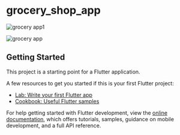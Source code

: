 # grocery_shop_app

![grocery app1](https://github.com/user-attachments/assets/ef8a8f7e-5b4b-40a4-b8d2-44135ebc9c76)

![grocery app](https://github.com/user-attachments/assets/56c93816-9280-4509-b08a-36b9e05b56e9)



## Getting Started

This project is a starting point for a Flutter application.

A few resources to get you started if this is your first Flutter project:

- [Lab: Write your first Flutter app](https://docs.flutter.dev/get-started/codelab)
- [Cookbook: Useful Flutter samples](https://docs.flutter.dev/cookbook)

For help getting started with Flutter development, view the
[online documentation](https://docs.flutter.dev/), which offers tutorials,
samples, guidance on mobile development, and a full API reference.

